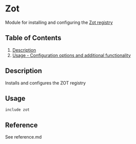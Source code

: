# Zot

Module for installing and configuring the [Zot registry](https://zotregistry.io)

## Table of Contents

1. [Description](#description)
1. [Usage - Configuration options and additional functionality](#usage)

## Description

Installs and configures the ZOT registry

## Usage

```puppet
include zot
```

## Reference

See reference.md
